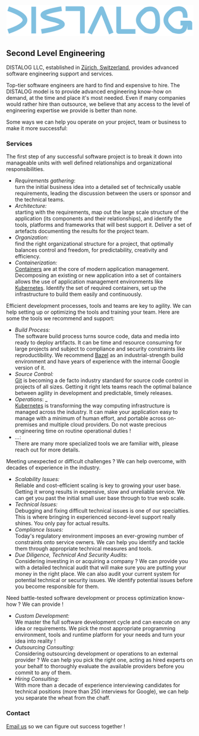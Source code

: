 ![DISTALOG](name.svg "DISTALOG")
<!-- <link rel="stylesheet" href="style.css" /> -->

## Second Level Engineering
DISTALOG LLC, established in [Zürich,
Switzerland](https://en.wikipedia.org/wiki/Z%C3%BCrich), provides
advanced software engineering support and services.

Top-tier software engineers are hard to find and expensive to
hire. The DISTALOG model is to provide advanced engineering know-how
on demand, at the time and place it's most needed. Even if many
companies would rather hire than outsource, we believe that any access
to the level of engineering expertise we provide is better than
none.

Some ways we can help you operate on your project, team or business to
make it more successful:

### Services

The first step of any successful software project is to break it down
into manageable units with well defined relationships and
organizational responsibilities.

- _Requirements gathering_:  
  turn the initial business idea into a detailed set of technically
  usable requirements, leading the discussion between the users or
  sponsor and the technical teams.
- _Architecture:_  
  starting with the requirements, map out the large scale structure of
  the application (its components and their relationships), and
  identify the tools, platforms and frameworks that will best support
  it. Deliver a set of artefacts documenting the results for the
  project team.
- _Organization:_  
  find the right organizational structure for a project, that
  optimally balances control and freedom, for predictability,
  creativity and efficiency.
- _Containerization:_  
  [Containers](https://en.wikipedia.org/wiki/OS-level_virtualization)
  are at the core of modern application management. Decomposing an
  existing or new application into a set of containers allows the use
  of application management environments like
  [Kubernetes](https://kubernetes.io). Identify the set of required
  containers, set up the infrastructure to build them easily and
  continuously.

Efficient development processes, tools and teams are key to
agility. We can help setting up or optimizing the tools and training
your team. Here are some the tools we recommend and support:

- _Build Process:_  
  The software build process turns source code, data and media into
  ready to deploy artifacts. It can be time and resource consuming for
  large projects and subject to compliance and security constraints
  like reproductibility. We recommend [Bazel](https://bazel.build/) as
  an industrial-strength build environment and have years of
  experience with the internal Google version of it.
- _Source Control:_  
  [Git](https://git-scm.com/) is becoming a de facto industry standard
  for source code control in projects of all sizes. Getting it right
  lets teams reach the optimal balance between agility in development
  and predictable, timely releases.
-  _Operations_: _  
  [Kubernetes](https://kubernetes.io) is transforming the way
  computing infrastructure is managed across the industry. It can make
  your application easy to manage with a minimum of human effort, and
  portable across on-premises and multiple cloud providers. Do not
  waste precious engineering time on routine operational duties !
- _..._:  
  There are many more specialized tools we are familiar with, please reach out for more details.

    
Meeting unexpected or difficult challenges ? 
We can help overcome, with decades of experience in the industry.

- _Scalability Issues:_  
  Reliable and cost-efficient scaling is key to growing your user
  base. Getting it wrong results in expensive, slow and unreliable service.
  We can get you past the initial small user base through to true web scale.
- _Technical Issues:_  
  Debugging and fixing difficult technical issues is one of our
  specialties. This is where bringing in experienced second-level
  support really shines. You only pay for actual results.
- _Compliance Issues:_  
  Today's regulatory environment imposes an ever-growing number of
  constraints onto service owners. We can help you identify and tackle
  them through appropriate technical measures and tools.
- _Due Diligence, Technical And Security Audits_:  
  Considering investing in or acquiring a company ? We can provide you
  with a detailed technical audit that will make sure you are putting
  your money in the right place. We can also audit your current system
  for potential technical or security issues. We identify potential
  issues before you become responsible for them.

Need battle-tested software development or process optimization
know-how ? We can provide !

 - _Custom Development:_  
  We master the full software development cycle and can execute on any
  idea or requirements. We pick the most appropriate programming
  environment, tools and runtime platform for your needs and turn your
  idea into reality !
 - _Outsourcing Consulting:_  
  Considering outsourcing development or operations to an external
  provider ? We can help you pick the right one, acting as hired
  experts on your behalf to thoroughly evaluate the available
  providers before you commit to any of them.
 - _Hiring Consulting:_  
  With more than a decade of experience interviewing candidates for
  technical positions (more than 250 interviews for Google), we can
  help you separate the wheat from the chaff.
  
### Contact
[Email us](mailto:info@distalog.ch?subject=Web+Site) so we can figure
out success together !
